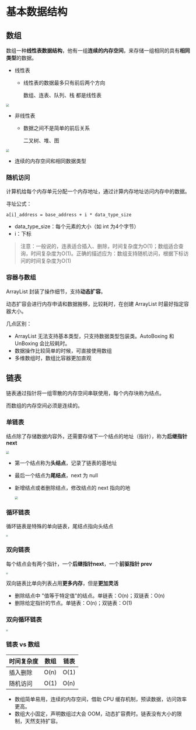 # 基本数据结构

## 数组

数组一种**线性表数据结构**，他有一组**连续的内存空间**，来存储一组相同的具有**相同类型**的数据。

- 线性表

  - 线性表的数据最多只有前后两个方向

    数组、连表、队列、栈 都是线性表

<img src="https://tva1.sinaimg.cn/large/008eGmZEgy1gpjfmvadxcj30vq0n5tal.jpg" style="zoom:50%;" />

- 非线性表
  - 数据之间不是简单的前后关系

    二叉树、堆、图



<img src="https://tva1.sinaimg.cn/large/008eGmZEgy1gpjfn8i0dzj30vq0k775j.jpg" style="zoom:50%;" />

- 连续的内存空间和相同数据类型

### 随机访问

计算机给每个内存单元分配一个内存地址，通过计算内存地址访问内存中的数据。

寻址公式：

```
a[i]_address = base_address + i * data_type_size
```

- data_type_size：每个元素的大小（如 int 为4个字节）
- i：下标

> 注意：一般说的，连表适合插入、删除，时间复杂度为O(1)；数组适合查询，时间复杂度为O(1)。正确的描述应为：数组支持随机访问，根据下标访问的时间复杂度为O(1)



### 容器与数组

ArrayList 封装了操作细节，支持**动态扩容**。

动态扩容会进行内存申请和数据搬移，比较耗时，在创建 ArrayList 时最好指定容器大小。

几点区别：

- ArrayList 无法支持基本类型，只支持数据类型包装类。AutoBoxing 和 UnBoxing 会比较耗时。
- 数据操作比较简单的时候，可直接使用数组
- 多维数组时，数组比容器更加直观



## 链表

链表通过指针将一组零散的内存空间串联使用，每个内存块称为结点。

而数组的内存空间必须是连续的。

### 单链表

结点除了存储数据内容外，还需要存储下一个结点的地址（指针），称为**后继指针next**

<img src="https://tva1.sinaimg.cn/large/008eGmZEgy1gpjjfpswxgj30vq0b3mxy.jpg" style="zoom:50%;" />

- 第一个结点称为**头结点**，记录了链表的基地址

- 最后一个结点为**尾结点**，next 为 null

- 新增结点或者删除结点，修改结点的 next 指向的地

  <img src="https://tva1.sinaimg.cn/large/008eGmZEgy1gpjjk2xeiyj30vq0i275j.jpg" style="zoom:50%;" />

### 循环链表

循环链表是特殊的单向链表，尾结点指向头结点

<img src="https://tva1.sinaimg.cn/large/008eGmZEgy1gpjjmz1td5j30vq0b3mxv.jpg" style="zoom:33%;" />

### 双向链表

每个结点会有两个指针，一个**后继指针next**，一个**前驱指针 prev**

<img src="https://tva1.sinaimg.cn/large/008eGmZEgy1gpjjtcs7cej30vq0b3my0.jpg" style="zoom:33%;" />

双向链表比单向列表占用**更多内存**，但是**更加灵活**

- 删除结点中 "值等于特定值"的结点。单链表：O(n)；双链表：O(n)
- 删除给定指针的节点。单链表：O(n)；双链表：O(1)

### 双向循环链表

<img src="https://tva1.sinaimg.cn/large/008eGmZEgy1gpjjzaozs9j30vq0dwwft.jpg" style="zoom:33%;" />

### 链表 vs 数组

| 时间复杂度 | 数组 | 链表 |
| :--------- | ---- | ---- |
| 插入删除   | O(n) | O(1) |
| 随机访问   | O(1) | O(n) |



- 数组简单易用，连续的内存空间，借助 CPU 缓存机制，预读数据，访问效率更高。
- 数组大小固定，声明数组过大会 OOM，动态扩容费时。链表没有大小的限制，天然支持扩容。